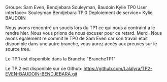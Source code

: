 Groupe: Sam Even, Bendjebara Souleyman, Baudoin Kylie
TP0 User interface= Souleyman Bendjebara
TP.0 Deploiement de service= Kylie BAUDOIN



Nous avons rencontré un soucis lors du TP1 ce qui nous a contraint a le rendre hier. Nous vous prions de nous excuser pour ce retard. Merci. 
Nous avons egalement re commit le TP0 de Sam Even car son travail était disponible dans une autre branche, vous aurez accès aux preuves sur le source 
tree. 

Le TP.1 est disponible dans la Branche "BrancheTP1"

Le TP.2 est disponible sur ce Github: https://github.com/Lalalyra/TP2-EVEN-BAUDOIN-BENDJEBARA.git
